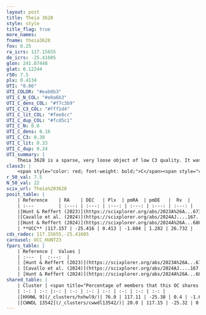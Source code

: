 ```yaml
---
layout: post
title: Theia 3628
style: style
title_flag: true
more_names: 
fname: theia3628
fov: 0.25
ra_icrs: 117.15655
de_icrs: -25.41605
glon: 241.87448
glat: 0.12244
r50: 7.5
plx: 0.4134
UTI: "0.06"
UTI_COLOR: "#eab0b3"
UTI_C_N_COL: "#e0a6b3"
UTI_C_dens_COL: "#f7c3b9"
UTI_C_C3_COL: "#fff1d4"
UTI_C_lit_COL: "#fee8cc"
UTI_C_dup_COL: "#fcd5c1"
UTI_C_N: 0.0
UTI_C_dens: 0.16
UTI_C_C3: 0.38
UTI_C_lit: 0.33
UTI_C_dup: 0.24
UTI_summary: |
    Theia 3628 is a sparse, very loose object of low C3 quality. It was recently reported in the literature.<br><br><span style="color: #99180f; font-weight: bold;">Warning: </span>This is likely a duplicate object, which shares a large percentage of members with at least one previously reported entry.<br><br><span style="color: #99180f; font-weight: bold;">Warning: </span>contains less than 25 stars with <i>P>0.5</i> estimated.
class3: |
    <span style="color: red; font-weight: bold;">C</span><span style="color: #FFC300; font-weight: bold;">B</span>
r_50_val: 7.5
N_50_val: 22
scix_url: Theia%203628
posit_table: |
    | Reference    | RA    | DEC   | Plx  | pmRA  | pmDE   |  Rv  |
    | :---         | :---: | :---: | :---: | :---: | :---: | :---: |
    |[Hunt & Reffert (2023)](https://scixplorer.org/abs/2023A%26A...673A.114H) | 117.144 | -25.452 | 0.412 | -1.599 | 1.305 | 32.467 |
    |[Cavallo et al. (2024)](https://scixplorer.org/abs/2024AJ....167...12C) | 117.189 | -25.384 | 0.413 | -- | -- | -- |
    |[Hunt & Reffert (2024)](https://scixplorer.org/abs/2024A%26A...686A..42H) | 117.144 | -25.452 | 0.412 | -1.599 | 1.305 | 32.467 |
    | **UCC** |117.157 | -25.416 | 0.413 | -1.604 | 1.282 | 26.732 | 
cds_radec: 117.15655,-25.41605
carousel: UCC_HUNT23
fpars_table: |
    | Reference |  Values |
    | :---  |  :---:  |
    | [Hunt & Reffert (2023)](https://scixplorer.org/abs/2023A%26A...673A.114H) | `AV50=0.352, diffAV50=0.595, MOD50=11.691, logAge50=8.151` |
    | [Cavallo et al. (2024)](https://scixplorer.org/abs/2024AJ....167...12C) | `AV50=0.58, dMod50=12.52, logAge50=8.23, [Fe/H]50=1.19` |
    | [Hunt & Reffert (2024)](https://scixplorer.org/abs/2024A%26A...686A..42H) | `MassJ=178.694` |
shared_table: |
    | Cluster | <span title="Percentage of members that this OC shares with the ones listed">%</span>   | RA   | DEC   | Plx   | pmRA  | pmDE  | Rv | UTI |
    | :-: | :-: |:-: | :-: | :-: | :-: | :-: | :-: | :-: |
    |[HXHWL 9](/_clusters/hxhwl9/)| 76.0 | 117.11 | -25.38 | 0.4 | -1.61 | 1.27 | 26.73 |0.17 |
    |[CWWDL 13542](/_clusters/cwwdl13542/)| 20.0 | 117.15 | -25.32 | 0.44 | -1.57 | 1.38 | 26.73 |0.04 |
---
```

